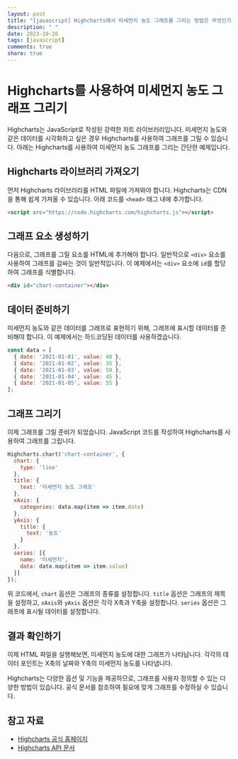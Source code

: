 ```yaml
---
layout: post
title: "[javascript] Highcharts에서 미세먼지 농도 그래프를 그리는 방법은 무엇인가요?"
description: " "
date: 2023-10-26
tags: [javascript]
comments: true
share: true
---
```


# Highcharts를 사용하여 미세먼지 농도 그래프 그리기

Highcharts는 JavaScript로 작성된 강력한 차트 라이브러리입니다. 미세먼지 농도와 같은 데이터를 시각화하고 싶은 경우 Highcharts를 사용하여 그래프를 그릴 수 있습니다. 아래는 Highcharts를 사용하여 미세먼지 농도 그래프를 그리는 간단한 예제입니다.

## Highcharts 라이브러리 가져오기

먼저 Highcharts 라이브러리를 HTML 파일에 가져와야 합니다. Highcharts는 CDN을 통해 쉽게 가져올 수 있습니다. 아래 코드를 `<head>` 태그 내에 추가합니다.

```html
<script src="https://code.highcharts.com/highcharts.js"></script>
```

## 그래프 요소 생성하기

다음으로, 그래프를 그릴 요소를 HTML에 추가해야 합니다. 일반적으로 `<div>` 요소를 사용하여 그래프를 감싸는 것이 일반적입니다. 이 예제에서는 `<div>` 요소에 `id`를 할당하여 그래프를 식별합니다.

```html
<div id="chart-container"></div>
```

## 데이터 준비하기

미세먼지 농도와 같은 데이터를 그래프로 표현하기 위해, 그래프에 표시할 데이터를 준비해야 합니다. 이 예제에서는 하드코딩된 데이터를 사용하겠습니다.

```js
const data = [
  { date: '2021-01-01', value: 40 },
  { date: '2021-01-02', value: 35 },
  { date: '2021-01-03', value: 50 },
  { date: '2021-01-04', value: 45 },
  { date: '2021-01-05', value: 55 }
];
```

## 그래프 그리기

이제 그래프를 그릴 준비가 되었습니다. JavaScript 코드를 작성하여 Highcharts를 사용하여 그래프를 그립니다.

```js
Highcharts.chart('chart-container', {
  chart: {
    type: 'line'
  },
  title: {
    text: '미세먼지 농도 그래프'
  },
  xAxis: {
    categories: data.map(item => item.date)
  },
  yAxis: {
    title: {
      text: '농도'
    }
  },
  series: [{
    name: '미세먼지',
    data: data.map(item => item.value)
  }]
});
```

위 코드에서, `chart` 옵션은 그래프의 종류를 설정합니다. `title` 옵션은 그래프의 제목을 설정하고, `xAxis`와 `yAxis` 옵션은 각각 X축과 Y축을 설정합니다. `series` 옵션은 그래프에 표시될 데이터를 설정합니다.

## 결과 확인하기

이제 HTML 파일을 실행해보면, 미세먼지 농도에 대한 그래프가 나타납니다. 각각의 데이터 포인트는 X축의 날짜와 Y축의 미세먼지 농도를 나타냅니다.

Highcharts는 다양한 옵션 및 기능을 제공하므로, 그래프를 사용자 정의할 수 있는 다양한 방법이 있습니다. 공식 문서를 참조하여 필요에 맞게 그래프를 수정하실 수 있습니다.

## 참고 자료

- [Highcharts 공식 홈페이지](https://www.highcharts.com/)
- [Highcharts API 문서](https://api.highcharts.com/highcharts/)
